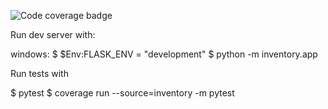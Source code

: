 ![Code coverage badge](https://img.shields.io/endpoint?url=https%3A%2F%2Fgist.githubusercontent.com%2Fcomputemachines%2Fc6358499cfa820bcffe8535e6cabd586%2Fraw%2Fcoverage-inventory-v2-api-badge.json)


Run dev server with:

windows:
$ $Env:FLASK_ENV = "development"
$ python -m inventory.app

Run tests with

$ pytest
$ coverage run --source=inventory -m pytest